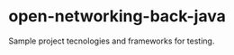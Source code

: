 open-networking-back-java
=========================

Sample project tecnologies and frameworks for testing.
